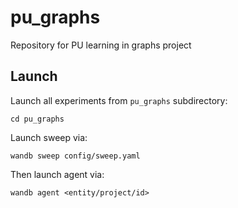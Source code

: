 # pu_graphs
Repository for PU learning in graphs project

## Launch

Launch all experiments from `pu_graphs` subdirectory:

```shell
cd pu_graphs
```

Launch sweep via:
```shell
wandb sweep config/sweep.yaml
```

Then launch agent via:
```shell
wandb agent <entity/project/id>
```
